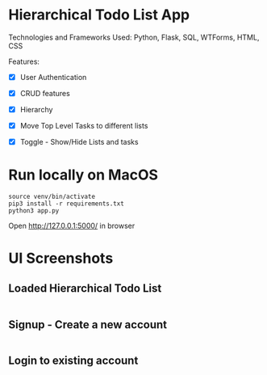 # Hierarchical Todo List App 

Technologies and Frameworks Used: Python, Flask, SQL, WTForms, HTML, CSS


Features:
- [x] User Authentication 
- [x] CRUD features 
- [x] Hierarchy
- [x] Move Top Level Tasks to different lists 
- [x] Toggle - Show/Hide Lists and tasks 


# Run locally on MacOS

```python3 -m venv venv
source venv/bin/activate
pip3 install -r requirements.txt
python3 app.py
```
Open http://127.0.0.1:5000/ in browser




# UI Screenshots

## Loaded Hierarchical Todo List 
<img >



## Signup - Create a new account
<img >

## Login to existing account
<img >




